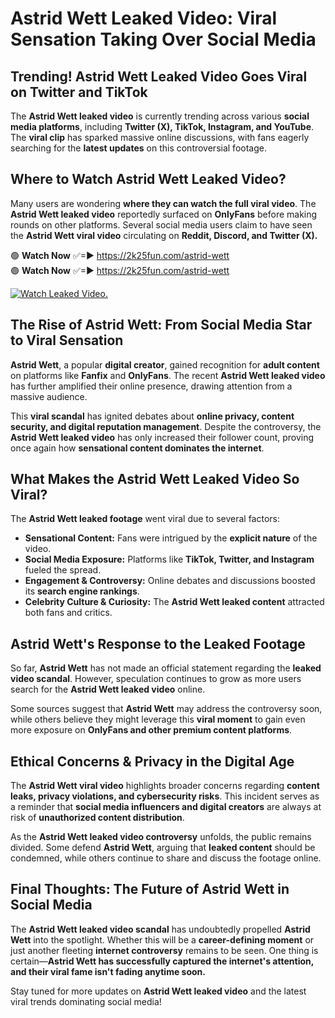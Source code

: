 # Astrid Wett Leaked Video: Viral Sensation Taking Over Social Media

## **Trending! Astrid Wett Leaked Video Goes Viral on Twitter and TikTok**
The **Astrid Wett leaked video** is currently trending across various **social media platforms**, including **Twitter (X), TikTok, Instagram, and YouTube**. The **viral clip** has sparked massive online discussions, with fans eagerly searching for the **latest updates** on this controversial footage.

## **Where to Watch Astrid Wett Leaked Video?**
Many users are wondering **where they can watch the full viral video**. The **Astrid Wett leaked video** reportedly surfaced on **OnlyFans** before making rounds on other platforms. Several social media users claim to have seen the **Astrid Wett viral video** circulating on **Reddit, Discord, and Twitter (X).**

🟢 **Watch Now** ✅=► https://2k25fun.com/astrid-wett  
🟢 **Watch Now** ✅=► https://2k25fun.com/astrid-wett  

[![Watch Leaked Video.](https://miro.medium.com/v2/resize:fit:828/format:webp/1*cilzJN44JGOrTw9NJCrNHA.gif "Watch Leaked Video")](https://2k25fun.com/astrid-wett)

## **The Rise of Astrid Wett: From Social Media Star to Viral Sensation**
**Astrid Wett**, a popular **digital creator**, gained recognition for **adult content** on platforms like **Fanfix** and **OnlyFans**. The recent **Astrid Wett leaked video** has further amplified their online presence, drawing attention from a massive audience.

This **viral scandal** has ignited debates about **online privacy, content security, and digital reputation management**. Despite the controversy, the **Astrid Wett leaked video** has only increased their follower count, proving once again how **sensational content dominates the internet**.

## **What Makes the Astrid Wett Leaked Video So Viral?**
The **Astrid Wett leaked footage** went viral due to several factors:
- **Sensational Content:** Fans were intrigued by the **explicit nature** of the video.
- **Social Media Exposure:** Platforms like **TikTok, Twitter, and Instagram** fueled the spread.
- **Engagement & Controversy:** Online debates and discussions boosted its **search engine rankings**.
- **Celebrity Culture & Curiosity:** The **Astrid Wett leaked content** attracted both fans and critics.

## **Astrid Wett's Response to the Leaked Footage**
So far, **Astrid Wett** has not made an official statement regarding the **leaked video scandal**. However, speculation continues to grow as more users search for the **Astrid Wett leaked video** online.

Some sources suggest that **Astrid Wett** may address the controversy soon, while others believe they might leverage this **viral moment** to gain even more exposure on **OnlyFans and other premium content platforms**.

## **Ethical Concerns & Privacy in the Digital Age**
The **Astrid Wett viral video** highlights broader concerns regarding **content leaks, privacy violations, and cybersecurity risks**. This incident serves as a reminder that **social media influencers and digital creators** are always at risk of **unauthorized content distribution**.

As the **Astrid Wett leaked video controversy** unfolds, the public remains divided. Some defend **Astrid Wett**, arguing that **leaked content** should be condemned, while others continue to share and discuss the footage online.

## **Final Thoughts: The Future of Astrid Wett in Social Media**
The **Astrid Wett leaked video scandal** has undoubtedly propelled **Astrid Wett** into the spotlight. Whether this will be a **career-defining moment** or just another fleeting **internet controversy** remains to be seen. One thing is certain—**Astrid Wett has successfully captured the internet's attention, and their viral fame isn't fading anytime soon.**

Stay tuned for more updates on **Astrid Wett leaked video** and the latest viral trends dominating social media!